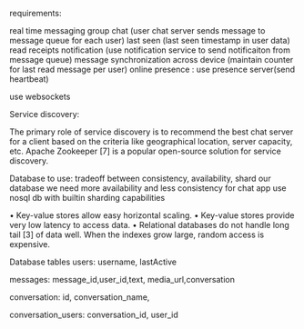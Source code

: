 
requirements:

real time messaging
group chat (user chat server sends message to message queue for each user)
last seen (last seen timestamp in user data)
read receipts
notification (use notification service to send notificaiton from message queue)
message synchronization across device (maintain counter for last read message per user)
online presence : use presence server(send heartbeat)

use websockets


Service discovery:

The primary role of service discovery is to recommend the best chat server for a client based on the criteria like geographical location, server capacity, etc. 
Apache Zookeeper [7] is a popular open-source solution for service discovery. 

Database to use:
tradeoff between consistency, availability, shard our database
we need more availability and less consistency for chat app
use nosql db with builtin sharding capabilities

• Key-value stores allow easy horizontal scaling.
• Key-value stores provide very low latency to access data.
• Relational databases do not handle long tail [3] of data well. When the indexes grow large, random access is expensive.

Database tables
users:
username, lastActive

messages:
message_id,user_id,text, media_url,conversation

conversation:
id, conversation_name, 

conversation_users:
conversation_id, user_id